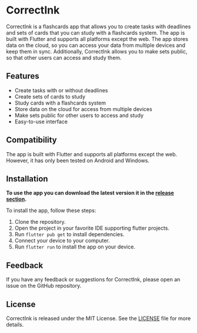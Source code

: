 # CorrectInk

CorrectInk is a flashcards app that allows you to create tasks with deadlines and sets of cards that you can study with a flashcards system. 
The app is built with Flutter and supports all platforms except the web. 
The app stores data on the cloud, so you can access your data from multiple devices and keep them in sync.
Additionally, CorrectInk allows you to make sets public, so that other users can access and study them.

## Features

- Create tasks with or without deadlines
- Create sets of cards to study
- Study cards with a flashcards system
- Store data on the cloud for access from multiple devices
- Make sets public for other users to access and study
- Easy-to-use interface

## Compatibility

The app is built with Flutter and supports all platforms except the web. However, it has only been tested on Android and Windows.

## Installation

**To use the app you can download the latest version it in the [release section](https://github.com/AdrienDhmx/CorrectInk/releases).**

To install the app, follow these steps:

1. Clone the repository.
2. Open the project in your favorite IDE supporting flutter projects.
3. Run `flutter pub get` to install dependencies.
4. Connect your device to your computer.
5. Run `flutter run` to install the app on your device.

## Feedback

If you have any feedback or suggestions for CorrectInk, please open an issue on the GitHub repository.

## License

CorrectInk is released under the MIT License. See the [LICENSE](https://github.com/AdrienDhmx/CorrectInk/blob/master/LICENSE) file for more details.
